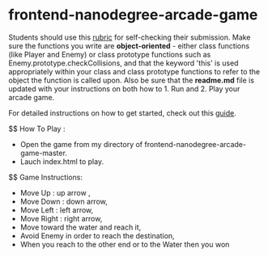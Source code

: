 frontend-nanodegree-arcade-game
===============================

Students should use this [rubric](https://review.udacity.com/#!/projects/2696458597/rubric) for self-checking their submission. Make sure the functions you write are **object-oriented** - either class functions (like Player and Enemy) or class prototype functions such as Enemy.prototype.checkCollisions, and that the keyword 'this' is used appropriately within your class and class prototype functions to refer to the object the function is called upon. Also be sure that the **readme.md** file is updated with your instructions on both how to 1. Run and 2. Play your arcade game.

For detailed instructions on how to get started, check out this [guide](https://docs.google.com/document/d/1v01aScPjSWCCWQLIpFqvg3-vXLH2e8_SZQKC8jNO0Dc/pub?embedded=true).

$$ How To Play :

* Open the game from my directory of frontend-nanodegree-arcade-game-master.
* Lauch index.html to play.


$$ Game Instructions:
* Move Up : up arrow ,
* Move Down : down arrow,
* Move Left : left arrow,
* Move Right : right arrow,
* Move toward the water and reach it,
* Avoid Enemy in order to reach the destination,
* When you reach to the other end or to the Water then you won

